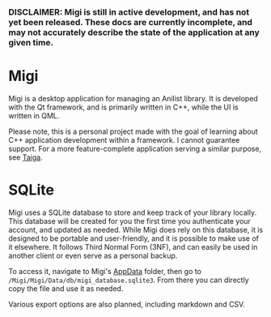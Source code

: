 ### DISCLAIMER: Migi is still in active development, and has not yet been released. These docs are currently incomplete, and may not accurately describe the state of the application at any given time.

# Migi
Migi is a desktop application for managing an Anilist library. It is developed with the Qt framework, and is primarily written in C++, while the UI is written in QML. 

Please note, this is a personal project made with the goal of learning about C++ application development within a framework. I cannot guarantee support. For a more feature-complete application serving a similar purpose, see [Taiga](https://taiga.moe/).

# SQLite
Migi uses a SQLite database to store and keep track of your library locally. This database will be created for you the first time you authenticate your account, and updated as needed. While Migi does rely on this database, it is designed to be portable and user-friendly, and it is possible to make use of it elsewhere. It follows Third Normal Form (3NF), and can easily be used in another client or even serve as a personal backup.

To access it, navigate to Migi's [AppData](https://doc.qt.io/qt-6/qstandardpaths.html#AppDataLocation) folder, then go to `/Migi/Migi/Data/db/migi_database.sqlite3`. From there you can directly copy the file and use it as needed.

Various export options are also planned, including markdown and CSV.
